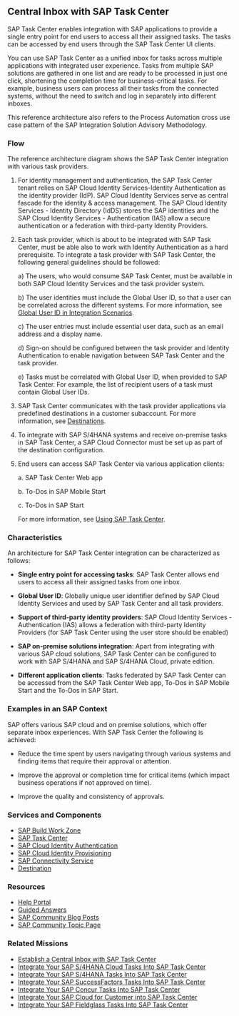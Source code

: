 <!-- dc-ref-arch-metadata : 
    {
        "id": "ref-arch-sap-task-center",
        "name": "Establish a central inbox with SAP Task Center",
        "shortDescription": "SAP Task Center helps you integrate tasks into a central solution.",
        "archDiagramLink": "images/task-center.png",
        "tags": "SAP Task Center, integration, task providers, one workflow inbox, task federation, ISA-M",
        "category": "Automation,Integration"
    }
dc-ref-arch-metadata  -->
<!-- dc-ref-arch-detail-page-start -->
## **Central Inbox with SAP Task Center**

SAP Task Center enables integration with SAP applications to provide a single entry point for end users to access all their assigned tasks. The tasks can be accessed by end users through the SAP Task Center UI clients.

You can use SAP Task Center as a unified inbox for tasks across multiple applications with integrated user experience. Tasks from multiple SAP solutions are gathered in one list and are ready to be processed in just one click, shortening the completion time for business-critical tasks. For example, business users can process all their tasks from the connected systems, without the need to switch and log in separately into different inboxes.

This reference architecture also refers to the Process Automation cross use case pattern of the SAP Integration Solution Advisory Methodology.

### Flow

The reference architecture diagram shows the SAP Task Center integration with various task providers.

1. For identity management and authentication, the SAP Task Center tenant relies on SAP Cloud Identity Services-Identity Authentication as the identity provider (IdP). SAP Cloud Identity Services serve as central fascade for the identity & access management. The SAP Cloud Identity Services - Identity Directory (IdDS) stores the SAP identities and the SAP Cloud Identity Services - Authentication (IAS) allow a secure authentication or a federation with third-party Identity Providers.

2. Each task provider, which is about to be integrated with SAP Task Center, must be able also to work with Identity Authentication as a hard prerequisite. To integrate а task provider with SAP Task Center, the following general guidelines should be followed:

    a) The users, who would consume SAP Task Center, must be available in both SAP Cloud Identity Services and the task provider system.

    b) The user identities must include the Global User ID, so that a user can be correlated across the different systems. For more information, see [Global User ID in Integration Scenarios](https://help.sap.com/docs/cloud-identity/system-integration-guide/global-user-id-in-integration-scenarios).

    c) The user entries must include essential user data, such as an email address and a display name.
   
    d) Sign-on should be configured between the task provider and Identity Authentication to enable navigation between SAP Task Center and the task provider.
   
    e) Tasks must be correlated with Global User ID, when provided to SAP Task Center. For example, the list of recipient users of a task must contain Global User IDs.

3. SAP Task Center communicates with the task provider applications via predefined destinations in a customer subaccount. For more information, see [Destinations](https://help.sap.com/docs/task-center/sap-task-center/destinations).

4. To integrate with SAP S/4HANA systems and receive on-premise tasks in SAP Task Center, a SAP Cloud Connector must be set up as part of the destination configuration.

5. End users can access SAP Task Center via various application clients:

    a. SAP Task Center Web app

    b. To-Dos in SAP Mobile Start

    c. To-Dos in SAP Start
   
   For more information, see [Using SAP Task Center](https://help.sap.com/docs/task-center/sap-task-center/using-sap-task-center).

### Characteristics

An architecture for SAP Task Center integration can be characterized as follows:

- **Single entry point for accessing tasks**: SAP Task Center allows end users to access all their assigned tasks from one inbox.

- **Global User ID**: Globally unique user identifier defined by SAP Cloud Identity Services and used by SAP Task Center and all task providers.

- **Support of third-party identity providers**: SAP Cloud Identity Services - Authentication (IAS) allows a federation with third-party Identity Providers (for SAP Task Center using the user store should be enabled)

- **SAP on-premise solutions integration**: Apart from integrating with various SAP cloud solutions, SAP Task Center can be configured to work with SAP S/4HANA and SAP S/4HANA Cloud, private edition.

- **Different application clients**: Tasks federated by SAP Task Center can be accessed from the SAP Task Center Web app, To-Dos in SAP Mobile Start and the To-Dos in SAP Start.

### Examples in an SAP Context

SAP offers various SAP cloud and on premise solutions, which offer separate inbox experiences. With SAP Task Center the following is achieved:

- Reduce the time spent by users navigating through various systems and finding items that require their approval or attention.

- Improve the approval or completion time for critical items (which impact business operations if not approved on time).

- Improve the quality and consistency of approvals.
<!-- dc-ref-arch-detail-page-end -->

### Services and Components
<!-- dc-ref-arch-services-start -->
- [SAP Build Work Zone](https://discovery-center.cloud.sap/serviceCatalog/sap-build-work-zone-advanced-edition?region=all)
- [SAP Task Center](https://discovery-center.cloud.sap/serviceCatalog/sap-task-center?region=all)
- [SAP Cloud Identity Authentication](https://discovery-center.cloud.sap/serviceCatalog/identity-authentication?region=all)
- [SAP Cloud Identity Provisioning](https://discovery-center.cloud.sap/serviceCatalog/identity-provisioning?region=all)
- [SAP Connectivity Service](https://discovery-center.cloud.sap/serviceCatalog/connectivity-service?region=all)
- [Destination](https://discovery-center.cloud.sap/serviceCatalog/destination?region=all)
<!-- dc-ref-arch-services-end -->

### Resources
<!-- dc-ref-arch-resources-start -->
- [Help Portal](https://help.sap.com/docs/task-center)
- [Guided Answers](https://ga.support.sap.com/dtp/viewer/index.html#/tree/3109/actions/47627)
- [SAP Community Blog Posts](https://community.sap.com/t5/tag/SAP%20Task%20Center/tg-p)
- [SAP Community Topic Page](https://pages.community.sap.com/topics/task-center)

<!-- dc-ref-arch-resources-end -->

### Related Missions
<!-- dc-ref-arch-related-missions-start -->
- [Establish a Central Inbox with SAP Task Center](https://discovery-center.cloud.sap/missiondetail/3774/3813/)
- [Integrate Your SAP S/4HANA Cloud Tasks Into SAP Task Center](https://discovery-center.cloud.sap/missiondetail/3906/4071/)
- [Integrate Your SAP S/4HANA Tasks Into SAP Task Center](https://discovery-center.cloud.sap/missiondetail/3910/4076/)
- [Integrate Your SAP SuccessFactors Tasks Into SAP Task Center](https://discovery-center.cloud.sap/missiondetail/3816/3869/)
- [Integrate Your SAP Concur Tasks Into SAP Task Center](https://discovery-center.cloud.sap/missiondetail/3883/3962/)
- [Integrate Your SAP Cloud for Customer into SAP Task Center](https://discovery-center.cloud.sap/missiondetail/4235/4489/)
- [Integrate Your SAP Fieldglass Tasks Into SAP Task Center](https://discovery-center.cloud.sap/missiondetail/3911/4077/)
<!-- dc-ref-arch-related-missions-end -->
